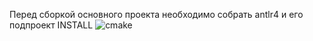 Перед сборкой основного проекта необходимо собрать antlr4 и его подпроект INSTALL 
![cmake](https://github.com/Eisim/laba6/assets/92314213/dde24316-7753-42a6-9634-e70ecf9feb1e)
